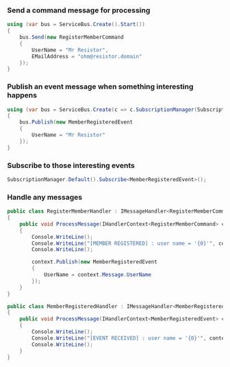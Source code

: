 ### Send a command message for processing

~~~ c#
using (var bus = ServiceBus.Create().Start())
{
	bus.Send(new RegisterMemberCommand
	{
		UserName = "Mr Resistor",
		EMailAddress = "ohm@resistor.domain"
	});
}
~~~

### Publish an event message when something interesting happens

~~~ c#
using (var bus = ServiceBus.Create(c => c.SubscriptionManager(SubscriptionManager.Default())).Start())
{
	bus.Publish(new MemberRegisteredEvent
	{
		UserName = "Mr Resistor"
	});
}
~~~

### Subscribe to those interesting events

~~~ c#
SubscriptionManager.Default().Subscribe<MemberRegisteredEvent>();
~~~

### Handle any messages

~~~ c#
public class RegisterMemberHandler : IMessageHandler<RegisterMemberCommand>
{
	public void ProcessMessage(IHandlerContext<RegisterMemberCommand> context)
	{
		Console.WriteLine();
		Console.WriteLine("[MEMBER REGISTERED] : user name = '{0}'", context.Message.UserName);
		Console.WriteLine();

		context.Publish(new MemberRegisteredEvent
		{
			UserName = context.Message.UserName
		});
	}
}
~~~

~~~ c#
public class MemberRegisteredHandler : IMessageHandler<MemberRegisteredEvent>
{
	public void ProcessMessage(IHandlerContext<MemberRegisteredEvent> context)
	{
		Console.WriteLine();
		Console.WriteLine("[EVENT RECEIVED] : user name = '{0}'", context.Message.UserName);
		Console.WriteLine();
	}
}
~~~